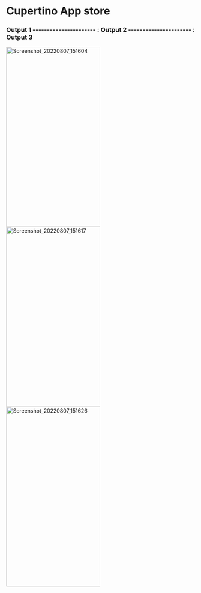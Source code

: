 # Cupertino App store


### Output 1 ---------------------- : Output 2  ---------------------- : Output 3                 


<p float="left">
  <img align="left" src="https://user-images.githubusercontent.com/96048173/191538684-0f652112-3887-4cd5-bb97-5b31c5832e98.jpg" alt="Screenshot_20220807_151604" width=250 height=480/>
  
  <img align="left" src="https://user-images.githubusercontent.com/96048173/191539121-041cf40a-5de7-461f-9cbb-46db3ae3c1ed.jpg" alt="Screenshot_20220807_151617" width=250 height=480/>
  
  <img align="left" src="https://user-images.githubusercontent.com/96048173/191539157-c22259f2-1f20-4ef2-a7b3-4ee64d07fe51.jpg" alt="Screenshot_20220807_151626" width=250 height=480/>
</p>



